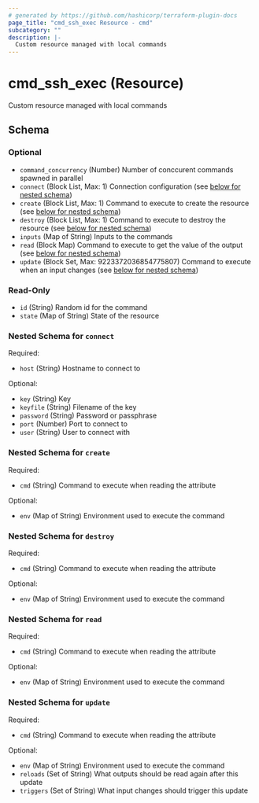 ```yaml
---
# generated by https://github.com/hashicorp/terraform-plugin-docs
page_title: "cmd_ssh_exec Resource - cmd"
subcategory: ""
description: |-
  Custom resource managed with local commands
---
```


# cmd_ssh_exec (Resource)

Custom resource managed with local commands



<!-- schema generated by tfplugindocs -->
## Schema

### Optional

- `command_concurrency` (Number) Number of conccurent commands spawned in parallel
- `connect` (Block List, Max: 1) Connection configuration (see [below for nested schema](#nestedblock--connect))
- `create` (Block List, Max: 1) Command to execute to create the resource (see [below for nested schema](#nestedblock--create))
- `destroy` (Block List, Max: 1) Command to execute to destroy the resource (see [below for nested schema](#nestedblock--destroy))
- `inputs` (Map of String) Inputs to the commands
- `read` (Block Map) Command to execute to get the value of the output (see [below for nested schema](#nestedblock--read))
- `update` (Block Set, Max: 9223372036854775807) Command to execute when an input changes (see [below for nested schema](#nestedblock--update))

### Read-Only

- `id` (String) Random id for the command
- `state` (Map of String) State of the resource

<a id="nestedblock--connect"></a>
### Nested Schema for `connect`

Required:

- `host` (String) Hostname to connect to

Optional:

- `key` (String) Key
- `keyfile` (String) Filename of the key
- `password` (String) Password or passphrase
- `port` (Number) Port to connect to
- `user` (String) User to connect with


<a id="nestedblock--create"></a>
### Nested Schema for `create`

Required:

- `cmd` (String) Command to execute when reading the attribute

Optional:

- `env` (Map of String) Environment used to execute the command


<a id="nestedblock--destroy"></a>
### Nested Schema for `destroy`

Required:

- `cmd` (String) Command to execute when reading the attribute

Optional:

- `env` (Map of String) Environment used to execute the command


<a id="nestedblock--read"></a>
### Nested Schema for `read`

Required:

- `cmd` (String) Command to execute when reading the attribute

Optional:

- `env` (Map of String) Environment used to execute the command


<a id="nestedblock--update"></a>
### Nested Schema for `update`

Required:

- `cmd` (String) Command to execute when reading the attribute

Optional:

- `env` (Map of String) Environment used to execute the command
- `reloads` (Set of String) What outputs should be read again after this update
- `triggers` (Set of String) What input changes should trigger this update
